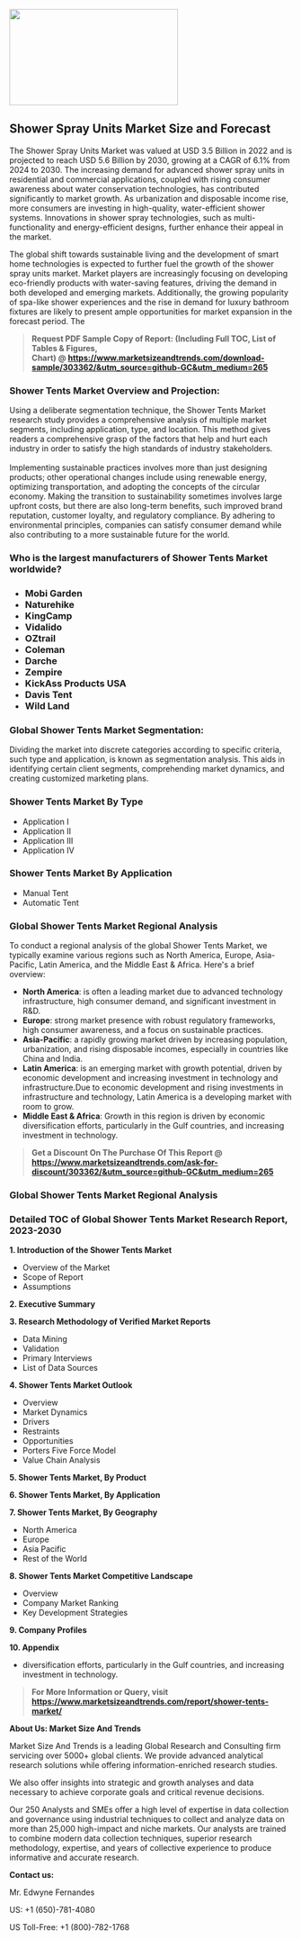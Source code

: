 <p><img class="alignnone size-medium wp-image-20088" src="https://ffe5etoiles.com/wp-content/uploads/2024/12/MST1-300x171.png" alt="" width="300" height="171" /></p><h2>Shower Spray Units Market Size and Forecast</h2><p>The Shower Spray Units Market was valued at USD 3.5 Billion in 2022 and is projected to reach USD 5.6 Billion by 2030, growing at a CAGR of 6.1% from 2024 to 2030. The increasing demand for advanced shower spray units in residential and commercial applications, coupled with rising consumer awareness about water conservation technologies, has contributed significantly to market growth. As urbanization and disposable income rise, more consumers are investing in high-quality, water-efficient shower systems. Innovations in shower spray technologies, such as multi-functionality and energy-efficient designs, further enhance their appeal in the market.</p><p>The global shift towards sustainable living and the development of smart home technologies is expected to further fuel the growth of the shower spray units market. Market players are increasingly focusing on developing eco-friendly products with water-saving features, driving the demand in both developed and emerging markets. Additionally, the growing popularity of spa-like shower experiences and the rise in demand for luxury bathroom fixtures are likely to present ample opportunities for market expansion in the forecast period. The</p><blockquote id="" class=""><strong>Request PDF Sample Copy of Report: (Including Full TOC, List of Tables &amp; Figures, Chart)&nbsp;@&nbsp;<strong><a href="https://www.marketsizeandtrends.com/download-sample/303362/&utm_source=github-GC&utm_medium=265" target="_blank">https://www.marketsizeandtrends.com/download-sample/303362/&utm_source=github-GC&utm_medium=265</a></strong></strong></blockquote><h3 id="" class="">Shower Tents Market&nbsp;Overview and Projection:</h3><p id="" class="">Using a deliberate segmentation technique, the Shower Tents Market research study provides a comprehensive analysis of multiple market segments, including application, type, and location. This method gives readers a comprehensive grasp of the factors that help and hurt each industry in order to satisfy the high standards of industry stakeholders. <br /> <br />Implementing sustainable practices involves more than just designing products; other operational changes include using renewable energy, optimizing transportation, and adopting the concepts of the circular economy. Making the transition to sustainability sometimes involves large upfront costs, but there are also long-term benefits, such improved brand reputation, customer loyalty, and regulatory compliance. By adhering to environmental principles, companies can satisfy consumer demand while also contributing to a more sustainable future for the world.</p><h3 id="" class="">Who is the largest manufacturers of&nbsp;Shower Tents Market worldwide?</h3><h3 class=""><p><ul><li>Mobi Garden </li><li> Naturehike </li><li> KingCamp </li><li> Vidalido </li><li> OZtrail </li><li> Coleman </li><li> Darche </li><li> Zempire </li><li> KickAss Products USA </li><li> Davis Tent </li><li> Wild Land</li></ul></p></h3><h3 id="" class="">Global&nbsp;Shower Tents Market Segmentation:</h3><p id="" class="">Dividing the market into discrete categories according to specific criteria, such type and application, is known as segmentation analysis. This aids in identifying certain client segments, comprehending market dynamics, and creating customized marketing plans.</p><h3 id="" class="">Shower Tents Market&nbsp;By Type</h3><p><p><ul><li>Application I</li><li> Application II</li><li> Application III</li><li> Application IV</p></li></ul></p></p><h3 id="" class="">Shower Tents Market&nbsp;By Application</h3><p class=""><p><ul><li>Manual Tent</li><li> Automatic Tent</li></ul></p></p><h3 id="" class="">Global Shower Tents Market Regional Analysis</h3><p id="" class="">To conduct a regional analysis of the global Shower Tents Market, we typically examine various regions such as North America, Europe, Asia-Pacific, Latin America, and the Middle East &amp; Africa. Here's a brief overview:</p><ul><li><strong>North America</strong>: is often a leading market due to advanced technology infrastructure, high consumer demand, and significant investment in R&amp;D.</li><li><strong>Europe</strong>: strong market presence with robust regulatory frameworks, high consumer awareness, and a focus on sustainable practices.</li><li><strong>Asia-Pacific</strong>: a rapidly growing market driven by increasing population, urbanization, and rising disposable incomes, especially in countries like China and India.</li><li><strong>Latin America</strong>: is an emerging market with growth potential, driven by economic development and increasing investment in technology and infrastructure.Due to economic development and rising investments in infrastructure and technology, Latin America is a developing market with room to grow.</li><li><strong>Middle East &amp; Africa</strong>: Growth in this region is driven by economic diversification efforts, particularly in the Gulf countries, and increasing investment in technology.</li></ul><blockquote id="" class=""><strong>Get a Discount On The Purchase Of This Report @ <strong><a href="https://www.marketsizeandtrends.com/ask-for-discount/303362/&utm_source=github-GC&utm_medium=265" target="_blank">https://www.marketsizeandtrends.com/ask-for-discount/303362/&utm_source=github-GC&utm_medium=265</a></strong></strong></blockquote><h3 id="" class="">Global Shower Tents Market Regional Analysis</h3><h3 id="" class="">Detailed TOC of Global Shower Tents Market Research Report, 2023-2030</h3><p id="" class=""><strong>1. Introduction of the Shower Tents Market</strong></p><ul><li>Overview of the Market</li><li>Scope of Report</li><li>Assumptions</li></ul><p id="" class=""><strong>2. Executive Summary</strong></p><p id="" class=""><strong>3. Research Methodology of Verified Market Reports</strong></p><ul><li>Data Mining</li><li>Validation</li><li>Primary Interviews</li><li>List of Data Sources</li></ul><p id="" class=""><strong>4. Shower Tents Market Outlook</strong></p><ul><li>Overview</li><li>Market Dynamics</li><li>Drivers</li><li>Restraints</li><li>Opportunities</li><li>Porters Five Force Model</li><li>Value Chain Analysis</li></ul><p id="" class=""><strong>5. Shower Tents Market, By Product</strong></p><p id="" class=""><strong>6. Shower Tents Market, By Application</strong></p><p id="" class=""><strong>7. Shower Tents Market, By Geography</strong></p><ul><li>North America</li><li>Europe</li><li>Asia Pacific</li><li>Rest of the World</li></ul><p id="" class=""><strong>8. Shower Tents Market Competitive Landscape</strong></p><ul><li>Overview</li><li>Company Market Ranking</li><li>Key Development Strategies</li></ul><p id="" class=""><strong>9. Company Profiles</strong></p><p id="" class=""><strong>10. Appendix</strong></p><ul><li>diversification efforts, particularly in the Gulf countries, and increasing investment in technology.</li></ul><blockquote id="" class=""><strong>For More Information or Query, visit <strong><strong><a href="https://www.marketsizeandtrends.com/report/shower-tents-market/" target="_blank">https://www.marketsizeandtrends.com/report/shower-tents-market/</a></strong></strong></strong></blockquote><p id="" class=""><strong>About Us: Market Size And Trends</strong></p><p id="" class="">Market Size And Trends is a leading Global Research and Consulting firm servicing over 5000+ global clients. We provide advanced analytical research solutions while offering information-enriched research studies.</p><p id="" class="">We also offer insights into strategic and growth analyses and data necessary to achieve corporate goals and critical revenue decisions.</p><p id="" class="">Our 250 Analysts and SMEs offer a high level of expertise in data collection and governance using industrial techniques to collect and analyze data on more than 25,000 high-impact and niche markets. Our analysts are trained to combine modern data collection techniques, superior research methodology, expertise, and years of collective experience to produce informative and accurate research.</p><p id="" class=""><strong>Contact us:</strong></p><p id="" class="">Mr. Edwyne Fernandes</p><p id="" class="">US: +1 (650)-781-4080</p><p id="" class="">US Toll-Free: +1 (800)-782-1768</p>
